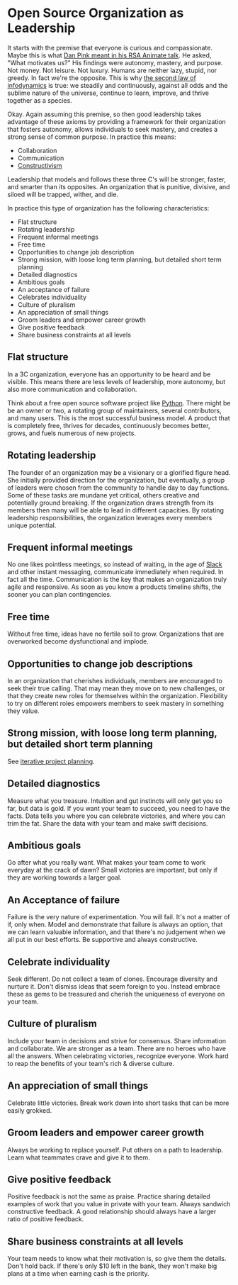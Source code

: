 # Open Source Organization as Leadership

It starts with the premise that everyone is curious and compassionate. Maybe this is what [Dan Pink meant in his RSA Animate talk](https://youtu.be/u6XAPnuFjJc). He asked, "What motivates us?" His findings were autonomy, mastery, and purpose. Not money. Not leisure. Not luxury. Humans are neither lazy, stupid, nor greedy. In fact we're the opposite. This is why [the second law of infodynamics](https://poquitopicante.blogspot.com/2011/07/second-law-of-infodynamics.html) is true: we steadily and continuously, against all odds and the sublime nature of the universe, continue to learn, improve, and thrive together as a species.

Okay. Again assuming this premise, so then good leadership takes advantage of these axioms by providing a framework for their organization that fosters autonomy, allows individuals to seek mastery, and creates a strong sense of common purpose. In practice this means:

* Collaboration
* Communication
* [Constructivism](https://en.wikipedia.org/wiki/Constructivism_(philosophy_of_education))

Leadership that models and follows these three C's will be stronger, faster, and smarter than its opposites. An organization that is punitive, divisive, and siloed will be trapped, wither, and die.

In practice this type of organization has the following characteristics:

* Flat structure
* Rotating leadership
* Frequent informal meetings
* Free time
* Opportunities to change job description
* Strong mission, with loose long term planning, but detailed short term planning
* Detailed diagnostics
* Ambitious goals
* An acceptance of failure
* Celebrates individuality
* Culture of pluralism
* An appreciation of small things
* Groom leaders and empower career growth
* Give positive feedback
* Share business constraints at all levels

## Flat structure

In a 3C organization, everyone has an opportunity to be heard and be visible. This means there are less levels of leadership, more autonomy, but also more communication and collaboration.

Think about a free open source software project like [Python](https://www.python.org/). There might be be an owner or two, a rotating group of maintainers, several contributors, and many users. This is the most successful business model. A product that is completely free, thrives for decades, continuously becomes better, grows, and fuels numerous of new projects.

## Rotating leadership

The founder of an organization may be a visionary or a glorified figure head. She initially provided direction for the organization, but eventually, a group of leaders were chosen from the community to handle day to day functions. Some of these tasks are mundane yet critical, others creative and potentially ground breaking. If the organization draws strength from its members then many will be able to lead in different capacities. By rotating leadership responsibilities, the organization leverages every members unique potential.

## Frequent informal meetings

No one likes pointless meetings, so instead of waiting, in the age of [Slack](https://slack.com/) and other instant messaging, communicate immediately when required. In fact all the time. Communication is the key that makes an organization truly agile and responsive. As soon as you know a products timeline shifts, the sooner you can plan contingencies.

## Free time

Without free time, ideas have no fertile soil to grow. Organizations that are overworked become dysfunctional and implode.

## Opportunities to change job descriptions

In an organization that cherishes individuals, members are encouraged to seek their true calling. That may mean they move on to new challenges, or that they create new roles for themselves within the organization. Flexibility to try on different roles empowers members to seek mastery in something they value.

## Strong mission, with loose long term planning, but detailed short term planning

See [iterative project planning](https://breakingbytes.github.io/iterative-project-planning-in-research-and-development.html#iterative-project-planning-in-research-and-development).

## Detailed diagnostics

Measure what you treasure. Intuition and gut instincts will only get you so far, but data is gold. If you want your team to succeed, you need to have the facts. Data tells you where you can celebrate victories, and where you can trim the fat. Share the data with your team and make swift decisions.

## Ambitious goals

Go after what you really want. What makes your team come to work everyday at the crack of dawn? Small victories are important, but only if they are working towards a larger goal.

## An Acceptance of failure

Failure is the very nature of experimentation. You will fail. It's not a matter of if, only when. Model and demonstrate that failure is always an option, that we can learn valuable information, and that there's no judgement when we all put in our best efforts. Be supportive and always constructive.

## Celebrate individuality

Seek different. Do not collect a team of clones. Encourage diversity and nurture it. Don't dismiss ideas that seem foreign to you. Instead embrace these as gems to be treasured and cherish the uniqueness of everyone on your team.

## Culture of pluralism

Include your team in decisions and strive for consensus. Share information and collaborate. We are stronger as a team. There are no heroes who have all the answers. When celebrating victories, recognize everyone. Work hard to reap the benefits of your team's rich & diverse culture.

## An appreciation of small things

Celebrate little victories. Break work down into short tasks that can be more easily grokked. 

## Groom leaders and empower career growth

Always be working to replace yourself. Put others on a path to leadership. Learn what teammates crave and give it to them.

## Give positive feedback

Positive feedback is not the same as praise. Practice sharing detailed examples of work that you value in private with your team. Always sandwich constructive feedback. A good relationship should always have a larger ratio of positive feedback.

## Share business constraints at all levels

Your team needs to know what their motivation is, so give them the details. Don't hold back. If there's only $10 left in the bank, they won't make big plans at a time when earning cash is the priority.